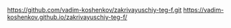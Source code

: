 https://github.com/vadim-koshenkov/zakrivayuschiy-teg-f.git
https://vadim-koshenkov.github.io/zakrivayuschiy-teg-f/